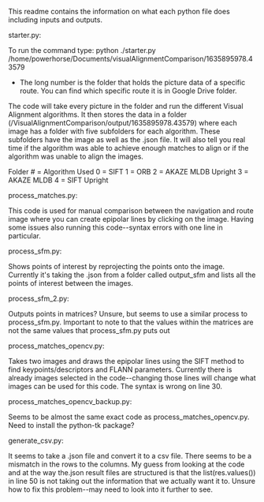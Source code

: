This readme contains the information on what each python file does including inputs and outputs.

starter.py:

To run the command type: python ./starter.py /home/powerhorse/Documents/visualAlignmentComparison/1635895978.43579
- The long number is the folder that holds the picture data of a specific route. You can find which specific route it is in Google Drive folder.

The code will take every picture in the folder and run the different Visual Alignment algorithms. It then stores the data in a folder (/VisualAlignmentComparison/output/1635895978.43579) where each image has a folder with five subfolders for each algorithm. These subfolders have the image as well as the .json file. It will also tell you real time if the algorithm was able to achieve enough matches to align or if the algorithm was unable to align the images.

Folder # = Algorithm Used
0 = SIFT
1 = ORB
2 = AKAZE MLDB Upright
3 = AKAZE MLDB
4 = SIFT Upright

process\_matches.py:

This code is used for manual comparison between the navigation and route image where you can create epipolar lines by clicking on the image. Having some issues also running this code--syntax errors with one line in particular. 

process\_sfm.py:

Shows points of interest by reprojecting the points onto the image. Currently it's taking the .json from a folder called output_sfm and lists all the points of interest between the images. 


process\_sfm\_2.py:

Outputs points in matrices? Unsure, but seems to use a similar process to process\_sfm.py. Important to note to that the values within the matrices are not the same values that process\_sfm.py puts out

process\_matches\_opencv.py:

Takes two images and draws the epipolar lines using the SIFT method to find keypoints/descriptors and FLANN parameters. Currently there is already images selected in the code--changing those lines will change what images can be used for this code. The syntax is wrong on line 30. 

process\_matches\_opencv\_backup.py:

Seems to be almost the same exact code as process\_matches\_opencv.py. Need to install the python-tk package?

generate\_csv.py:

It seems to take a .json file and convert it to a csv file. There seems to be a mismatch in the rows to the columns. My guess from looking at the code and at the way the.json result files are structured is that the list(res.values()) in line 50 is not taking out the information that we actually want it to. Unsure how to fix this problem--may need to look into it further to see.





